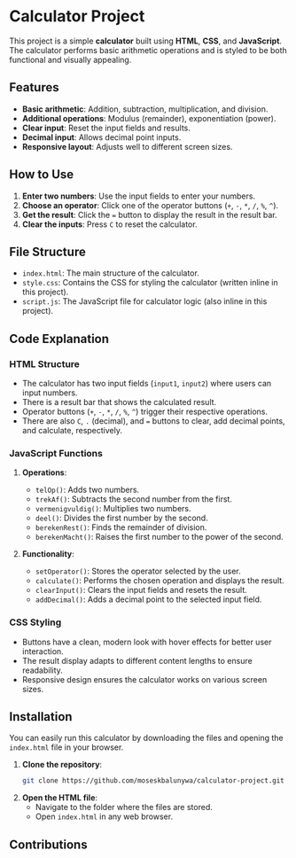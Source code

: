 # Calculator Project

This project is a simple **calculator** built using **HTML**, **CSS**, and **JavaScript**. The calculator performs basic arithmetic operations and is styled to be both functional and visually appealing.

## Features

- **Basic arithmetic**: Addition, subtraction, multiplication, and division.
- **Additional operations**: Modulus (remainder), exponentiation (power).
- **Clear input**: Reset the input fields and results.
- **Decimal input**: Allows decimal point inputs.
- **Responsive layout**: Adjusts well to different screen sizes.

## How to Use

1. **Enter two numbers**: Use the input fields to enter your numbers.
2. **Choose an operator**: Click one of the operator buttons (`+`, `-`, `*`, `/`, `%`, `^`).
3. **Get the result**: Click the `=` button to display the result in the result bar.
4. **Clear the inputs**: Press `C` to reset the calculator.

## File Structure

- `index.html`: The main structure of the calculator.
- `style.css`: Contains the CSS for styling the calculator (written inline in this project).
- `script.js`: The JavaScript file for calculator logic (also inline in this project).

## Code Explanation

### HTML Structure

- The calculator has two input fields (`input1`, `input2`) where users can input numbers.
- There is a result bar that shows the calculated result.
- Operator buttons (`+`, `-`, `*`, `/`, `%`, `^`) trigger their respective operations.
- There are also `C`, `.` (decimal), and `=` buttons to clear, add decimal points, and calculate, respectively.

### JavaScript Functions

1. **Operations**:
   - `telOp()`: Adds two numbers.
   - `trekAf()`: Subtracts the second number from the first.
   - `vermenigvuldig()`: Multiplies two numbers.
   - `deel()`: Divides the first number by the second.
   - `berekenRest()`: Finds the remainder of division.
   - `berekenMacht()`: Raises the first number to the power of the second.

2. **Functionality**:
   - `setOperator()`: Stores the operator selected by the user.
   - `calculate()`: Performs the chosen operation and displays the result.
   - `clearInput()`: Clears the input fields and resets the result.
   - `addDecimal()`: Adds a decimal point to the selected input field.

### CSS Styling

- Buttons have a clean, modern look with hover effects for better user interaction.
- The result display adapts to different content lengths to ensure readability.
- Responsive design ensures the calculator works on various screen sizes.

## Installation

You can easily run this calculator by downloading the files and opening the `index.html` file in your browser.

1. **Clone the repository**:
   ```bash
   git clone https://github.com/moseskbalunywa/calculator-project.git
   ```
2. **Open the HTML file**:
   - Navigate to the folder where the files are stored.
   - Open `index.html` in any web browser.

## Contributions
